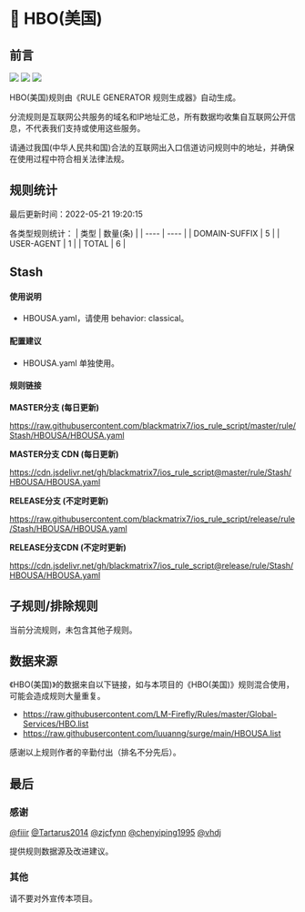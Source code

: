# 🧸 HBO(美国)

## 前言

![](https://shields.io/badge/-移除重复规则-ff69b4) ![](https://shields.io/badge/-DOMAIN与DOMAIN--SUFFIX合并-green) ![](https://shields.io/badge/-IP--CIDR(6)合并-blueviolet) 

HBO(美国)规则由《RULE GENERATOR 规则生成器》自动生成。

分流规则是互联网公共服务的域名和IP地址汇总，所有数据均收集自互联网公开信息，不代表我们支持或使用这些服务。

请通过我国(中华人民共和国)合法的互联网出入口信道访问规则中的地址，并确保在使用过程中符合相关法律法规。

## 规则统计

最后更新时间：2022-05-21 19:20:15

各类型规则统计：
| 类型 | 数量(条)  | 
| ---- | ----  |
| DOMAIN-SUFFIX | 5  | 
| USER-AGENT | 1  | 
| TOTAL | 6  | 


## Stash 

#### 使用说明
- HBOUSA.yaml，请使用 behavior: classical。

#### 配置建议
- HBOUSA.yaml 单独使用。

#### 规则链接
**MASTER分支 (每日更新)**

https://raw.githubusercontent.com/blackmatrix7/ios_rule_script/master/rule/Stash/HBOUSA/HBOUSA.yaml

**MASTER分支 CDN (每日更新)**

https://cdn.jsdelivr.net/gh/blackmatrix7/ios_rule_script@master/rule/Stash/HBOUSA/HBOUSA.yaml

**RELEASE分支 (不定时更新)**

https://raw.githubusercontent.com/blackmatrix7/ios_rule_script/release/rule/Stash/HBOUSA/HBOUSA.yaml

**RELEASE分支CDN (不定时更新)**

https://cdn.jsdelivr.net/gh/blackmatrix7/ios_rule_script@release/rule/Stash/HBOUSA/HBOUSA.yaml

## 子规则/排除规则


当前分流规则，未包含其他子规则。

## 数据来源

《HBO(美国)》的数据来自以下链接，如与本项目的《HBO(美国)》规则混合使用，可能会造成规则大量重复。

- https://raw.githubusercontent.com/LM-Firefly/Rules/master/Global-Services/HBO.list
- https://raw.githubusercontent.com/luuanng/surge/main/HBOUSA.list


感谢以上规则作者的辛勤付出（排名不分先后）。

## 最后

### 感谢

[@fiiir](https://github.com/fiiir) [@Tartarus2014](https://github.com/Tartarus2014) [@zjcfynn](https://github.com/zjcfynn) [@chenyiping1995](https://github.com/chenyiping1995) [@vhdj](https://github.com/vhdj)

提供规则数据源及改进建议。

### 其他

请不要对外宣传本项目。